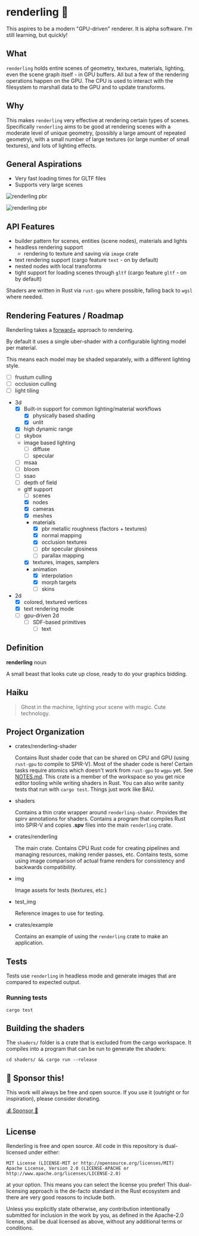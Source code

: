 # renderling 🍖

This aspires to be a modern "GPU-driven" renderer. It is alpha software. I'm still learning, but quickly!

## What

`renderling` holds entire scenes of geometry, textures, materials, lighting, even the scene graph itself - in GPU buffers.
All but a few of the rendering operations happen on the GPU.
The CPU is used to interact with the filesystem to marshall data to the GPU and to update transforms.

## Why

This makes `renderling` very effective at rendering certain types of scenes.
Specifically `renderling` aims to be good at rendering scenes with a moderate level of unique geometry,
(possibly a large amount of repeated geometry), with a small number of large textures (or large number of small textures),
and lots of lighting effects.

## General Aspirations

- Very fast loading times for GLTF files
- Supports very large scenes

![renderling pbr](test_img/pbr_point_lights_metallic_roughness.png)

![renderling pbr](test_img/pbr_point_lights_metallic_roughness_side.png)

## API Features

* builder pattern for scenes, entities (scene nodes), materials and lights
* headless rendering support
  - rendering to texture and saving via `image` crate
* text rendering support (cargo feature `text` - on by default)
* nested nodes with local transforms
* tight support for loading scenes through `gltf` (cargo feature `gltf` - on by default)

Shaders are written in Rust via `rust-gpu` where possible, falling back to `wgsl` where needed.

## Rendering Features / Roadmap

Renderling takes a [forward+](https://takahiroharada.files.wordpress.com/2015/04/forward_plus.pdf) approach to rendering.

By default it uses a single uber-shader with a configurable lighting model per material.

This means each model may be shaded separately, with a different lighting style.

- [ ] frustum culling
- [ ] occlusion culling
- [ ] light tiling
- 3d
  - [x] Built-in support for common lighting/material workflows
    - [x] physically based shading
    - [x] unlit
  - [x] high dynamic range
  - [ ] skybox
  - image based lighting
    - [ ] diffuse
    - [ ] specular
  - [ ] msaa
  - [ ] bloom
  - [ ] ssao
  - [ ] depth of field
  - gltf support
    - [ ] scenes
    - [x] nodes
    - [x] cameras
    - [x] meshes
    - materials
      - [x] pbr metallic roughness (factors + textures)
      - [x] normal mapping
      - [x] occlusion textures
      - [ ] pbr specular glosiness
      - [ ] parallax mapping
    - [x] textures, images, samplers
    - animation
      - [x] interpolation
      - [x] morph targets
      - [ ] skins
- 2d
  - [x] colored, textured vertices
  - [x] text rendering mode
  - [ ] gpu-driven 2d
    - [ ] SDF-based primitives
      - [ ] text

## Definition
**renderling** noun

A small beast that looks cute up close, ready to do your graphics bidding.

## Haiku

> Ghost in the machine,
> lighting your scene with magic.
> Cute technology.

## Project Organization
* crates/renderling-shader

  Contains Rust shader code that can be shared on CPU and GPU (using `rust-gpu` to compile to SPIR-V).
  Most of the shader code is here!
  Certain tasks require atomics which doesn't work from `rust-gpu` to `wgpu` yet. See [NOTES.md](NOTES.md).
  This crate is a member of the workspace so you get nice editor tooling while writing shaders in Rust.
  You can also write sanity tests that run with `cargo test`.
  Things just work like BAU.

* shaders

  Contains a thin crate wrapper around `renderling-shader`.
  Provides the spirv annotations for shaders.
  Contains a program that compiles Rust into SPIR-V and copies **.spv** files into the main `renderling` crate.

* crates/renderling

  The main crate.
  Contains CPU Rust code for creating pipelines and managing resources, making render passes, etc.
  Contains tests, some using image comparison of actual frame renders for consistency and backwards compatibility.

* img

  Image assets for tests (textures, etc.)

* test_img

  Reference images to use for testing.

* crates/example

  Contains an example of using the `renderling` crate to make an application.

## Tests

Tests use `renderling` in headless mode and generate images that are compared to expected output.

### Running tests

```
cargo test
```

## Building the shaders

The `shaders/` folder is a crate that is excluded from the cargo workspace.
It compiles into a program that can be run to generate the shaders:

```
cd shaders/ && cargo run --release
```

## 🫶 Sponsor this!

This work will always be free and open source. If you use it (outright or for inspiration), please consider donating.

[💰 Sponsor 💝](https://github.com/sponsors/schell)

## License
Renderling is free and open source. All code in this repository is dual-licensed under either:

    MIT License (LICENSE-MIT or http://opensource.org/licenses/MIT)
    Apache License, Version 2.0 (LICENSE-APACHE or http://www.apache.org/licenses/LICENSE-2.0)

at your option. This means you can select the license you prefer! This dual-licensing approach
is the de-facto standard in the Rust ecosystem and there are very good reasons to include both.

Unless you explicitly state otherwise, any contribution intentionally submitted for inclusion
in the work by you, as defined in the Apache-2.0 license, shall be dual licensed as above,
without any additional terms or conditions.

